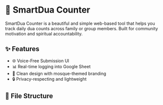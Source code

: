 # 🌙 SmartDua Counter

SmartDua Counter is a beautiful and simple web-based tool that helps you track daily dua counts across family or group members. Built for community motivation and spiritual accountability.

## ✨ Features

- 🌐 Voice-Free Submission UI
- 📊 Real-time logging into Google Sheet
- 🎨 Clean design with mosque-themed branding
- 🔒 Privacy-respecting and lightweight

## 📁 File Structure

